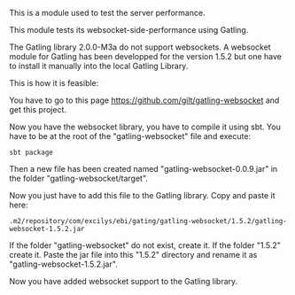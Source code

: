 This is a module used to test the server performance.

This module tests its websocket-side-performance using Gatling.

The Gatling library 2.0.0-M3a do not support websockets.
A websocket module for Gatling has been developped for the version 1.5.2 but one
have to install it manually into the local Gatling Library.

This is how it is feasible:

You have to go to this page https://github.com/gilt/gatling-websocket and get this project.

Now you have the websocket library, you have to compile it using sbt.
You have to be at the root of the "gatling-websocket" file and execute:

    sbt package

Then a new file has been created named "gatling-websocket-0.0.9.jar" in the folder "gatling-websocket/target".

Now you just have to add this file to the Gatling library. Copy and paste it here:

    .m2/repository/com/excilys/ebi/gating/gatling-websocket/1.5.2/gatling-websocket-1.5.2.jar

If the folder "gatling-websocket" do not exist, create it.
If the folder "1.5.2" create it.
Paste the jar file into this "1.5.2" directory and rename it as "gatling-websocket-1.5.2.jar".

Now you have added websocket support to the Gatling library.